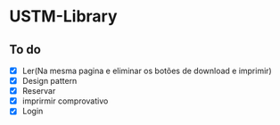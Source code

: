 # USTM-Library

## To do

- [x] Ler(Na mesma pagina e eliminar os botões de download e imprimir)
- [x] Design pattern
- [x] Reservar
- [x] imprirmir comprovativo
- [x] Login
